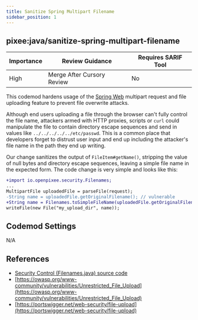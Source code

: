 ```yaml
---
title: Sanitize Spring Multipart Filename
sidebar_position: 1
---
```


## pixee:java/sanitize-spring-multipart-filename 

| Importance | Review Guidance            | Requires SARIF Tool |
|------------|----------------------------|---------------------|
 | High       | Merge After Cursory Review | No                  |

This codemod hardens usage of the [Spring Web](https://github.com/spring-projects/spring-framework) multipart request and file uploading feature to prevent file overwrite attacks.

Although end users uploading a file through the browser can't fully control the file name, attackers armed with HTTP proxies, scripts or `curl` could manipulate the file to contain directory escape sequences and send in values like `../../../../../etc/passwd`. This is a common place that developers forget to distrust user input and end up including the attacker's file name in the path they end up writing.

Our change sanitizes the output of `FileItem#getName()`, stripping the value of null bytes and directory escape sequences, leaving a simple file name in the expected form. The code change is very simple and looks like this:

```diff
+import io.openpixee.security.Filenames;
...
MultipartFile uploadedFile = parseFile(request);
-String name = uploadedFile.getOriginalFilename(); // vulnerable
+String name = Filenames.toSimpleFileName(uploadedFile.getOriginalFilename()); // safe
writeFile(new File("my_upload_dir", name));
```

## Codemod Settings

N/A

## References
* [Security Control (Filenames.java) source code](https://github.com/openpixee/java-security-toolkit/blob/main/src/main/java/io/openpixee/security/Filenames.java)
* [https://owasp.org/www-community/vulnerabilities/Unrestricted_File_Upload](https://owasp.org/www-community/vulnerabilities/Unrestricted_File_Upload)
* [https://portswigger.net/web-security/file-upload](https://portswigger.net/web-security/file-upload)